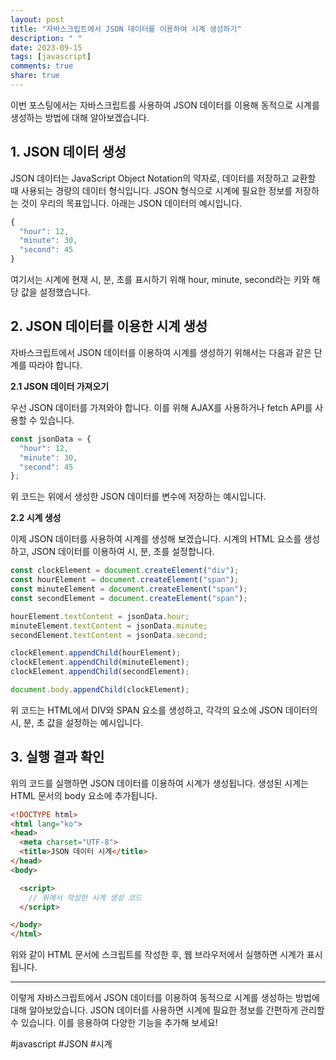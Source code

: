 ```yaml
---
layout: post
title: "자바스크립트에서 JSON 데이터를 이용하여 시계 생성하기"
description: " "
date: 2023-09-15
tags: [javascript]
comments: true
share: true
---
```


이번 포스팅에서는 자바스크립트를 사용하여 JSON 데이터를 이용해 동적으로 시계를 생성하는 방법에 대해 알아보겠습니다.

## 1. JSON 데이터 생성

JSON 데이터는 JavaScript Object Notation의 약자로, 데이터를 저장하고 교환할 때 사용되는 경량의 데이터 형식입니다. JSON 형식으로 시계에 필요한 정보를 저장하는 것이 우리의 목표입니다. 아래는 JSON 데이터의 예시입니다.

```javascript
{
  "hour": 12,
  "minute": 30,
  "second": 45
}
```

여기서는 시계에 현재 시, 분, 초를 표시하기 위해 hour, minute, second라는 키와 해당 값을 설정했습니다.

## 2. JSON 데이터를 이용한 시계 생성

자바스크립트에서 JSON 데이터를 이용하여 시계를 생성하기 위해서는 다음과 같은 단계를 따라야 합니다.

**2.1 JSON 데이터 가져오기**

우선 JSON 데이터를 가져와야 합니다. 이를 위해 AJAX를 사용하거나 fetch API를 사용할 수 있습니다.

```javascript
const jsonData = {
  "hour": 12,
  "minute": 30,
  "second": 45
};
```

위 코드는 위에서 생성한 JSON 데이터를 변수에 저장하는 예시입니다.

**2.2 시계 생성**

이제 JSON 데이터를 사용하여 시계를 생성해 보겠습니다. 시계의 HTML 요소를 생성하고, JSON 데이터를 이용하여 시, 분, 초를 설정합니다.

```javascript
const clockElement = document.createElement("div");
const hourElement = document.createElement("span");
const minuteElement = document.createElement("span");
const secondElement = document.createElement("span");

hourElement.textContent = jsonData.hour;
minuteElement.textContent = jsonData.minute;
secondElement.textContent = jsonData.second;

clockElement.appendChild(hourElement);
clockElement.appendChild(minuteElement);
clockElement.appendChild(secondElement);

document.body.appendChild(clockElement);
```

위 코드는 HTML에서 DIV와 SPAN 요소를 생성하고, 각각의 요소에 JSON 데이터의 시, 분, 초 값을 설정하는 예시입니다.

## 3. 실행 결과 확인

위의 코드를 실행하면 JSON 데이터를 이용하여 시계가 생성됩니다. 생성된 시계는 HTML 문서의 body 요소에 추가됩니다.

```html
<!DOCTYPE html>
<html lang="ko">
<head>
  <meta charset="UTF-8">
  <title>JSON 데이터 시계</title>
</head>
<body>

  <script>
    // 위에서 작성한 시계 생성 코드
  </script>

</body>
</html>
```

위와 같이 HTML 문서에 스크립트를 작성한 후, 웹 브라우저에서 실행하면 시계가 표시됩니다.

---

이렇게 자바스크립트에서 JSON 데이터를 이용하여 동적으로 시계를 생성하는 방법에 대해 알아보았습니다. JSON 데이터를 사용하면 시계에 필요한 정보를 간편하게 관리할 수 있습니다. 이를 응용하여 다양한 기능을 추가해 보세요!

#javascript #JSON #시계